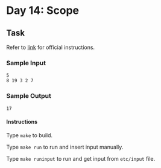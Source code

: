 # Day 14: Scope

## Task

Refer to [link](https://www.hackerrank.com/challenges/30-scope) for official instructions.

### Sample Input

```
5
8 19 3 2 7
```

### Sample Output

```
17
```

#### Instructions

Type `make` to build.

Type `make run` to run and insert input manually.

Type `make runinput` to run and get input from `etc/input` file.